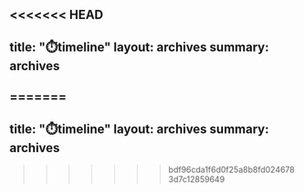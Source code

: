<<<<<<< HEAD
---
title: "⏱️timeline"
layout: archives
summary: archives
---

=======
---
title: "⏱️timeline"
layout: archives
summary: archives
---

>>>>>>> bdf96cda1f6d0f25a8b8fd0246783d7c12859649
